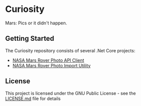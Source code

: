 # Curiosity

Mars: Pics or it didn't happen.

## Getting Started

The Curiosity repository consists of several .Net Core projects:

- [NASA Mars Rover Photo API Client](./src/NASA.Api/README.md)
- [NASA Mars Rover Photo Import Utility](./src/NASA.PhotoImporter/README.md)

## License

This project is licensed under the GNU Public License - see the [LICENSE.md](LICENSE.md) file for details
